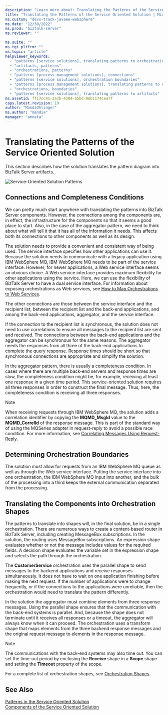 ```yaml
---
description: "Learn more about: Translating the Patterns of the Service Oriented Solution"
title: "Translating the Patterns of the Service Oriented Solution | Microsoft Docs"
ms.custom: "devx-track-javaee-websphere"
ms.date: "12/30/2022"
ms.prod: "biztalk-server"
ms.reviewer: ""

ms.suite: ""
ms.tgt_pltfrm: ""
ms.topic: "article"
helpviewer_keywords: 
  - "patterns [service solutions], translating patterns to orchestration shapes"
  - "artifacts, patterns"
  - "orchestrations, patterns"
  - "patterns [process management solutions], connections"
  - "patterns [service solutions], orchestration boundaries"
  - "patterns [process management solutions], translating patterns to orchestrations"
  - "orchestrations, boundaries"
  - "patterns [service solutions], translating patterns to artifacts"
ms.assetid: ff17cc41-2a7b-4304-b5bd-96b1174cea7f
caps.latest.revision: 19
author: "MandiOhlinger"
ms.author: "mandia"
manager: "anneta"
---
```

# Translating the Patterns of the Service Oriented Solution
This section describes how the solution translates the pattern diagram into BizTalk Server artifacts.  
  
 ![Service&#45;Oriented Solution Patterns](../core/media/service-oriented-solution-patterns.gif "Service_Oriented_Solution_Patterns")  
  
## Connections and Completeness Conditions  
 We can pretty much start anywhere with translating the patterns into BizTalk Server components. However, the connections among the components are, in effect, the infrastructure for the components so that it seems a good place to start. Also, in the case of the aggregator pattern, we need to think about what will tell it that it has all of the information it needs. This affects both its connections to other components as well as its design.  
  
 The solution needs to provide a convenient and consistent way of being used. The service interface specifies how other applications can use it. Because the solution needs to communicate with a legacy application using IBM WebSphere MQ, IBM WebSphere MQ needs to be part of the service interface. However, for newer applications, a Web service interface seems an obvious choice. A Web service interface provides maximum flexibility for other applications using the service. Here, we can use the flexibility of BizTalk Server to have a dual service interface. For information about exposing orchestrations as Web services, see [How to Map Orchestrations to Web Services](../core/how-to-map-orchestrations-to-web-services.md).  
  
 The other connections are those between the service interface and the recipient list, between the recipient list and the back-end applications, and among the back-end applications, aggregator, and the service interface.  
  
 If the connection to the recipient list is synchronous, the solution does not need to use correlations to ensure all messages to the recipient list are sent and received. The connections between the back-end applications and the aggregator can be synchronous for the same reasons. The aggregator needs the responses from all three of the back-end applications to complete the query response. Response times should be short so that synchronous connections are appropriate and simplify the solution.  
  
 In the aggregator pattern, there is usually a completeness condition. In cases where there are multiple back-end servers and response times are slow, the completeness condition might be, for example, receiving at least one response in a given time period. This service-oriented solution requires all three responses in order to construct the final message. Thus, here, the completeness condition is receiving all three responses.  
  
> [!NOTE]
>  When receiving requests through IBM WebSphere MQ, the solution adds a correlation identifier by copying the **MQMD_MsgId** value to the **MQMD_CorrelId** of the response message. This is part of the standard way of using the MQSeries adapter in request-reply to avoid a possible race condition. For more information, see [Correlating Messages Using Request-Reply](../core/correlating-messages-using-request-reply.md).  
  
## Determining Orchestration Boundaries  
 The solution must allow for requests from an IBM WebSphere MQ queue as well as through the Web service interface. Putting the service interface into one orchestration, the IBM WebSphere MQ input into another, and the bulk of the processing into a third keeps the external communication separated from the processing.  
  
## Translating the Components into Orchestration Shapes  
 The patterns to translate into shapes will, in the final solution, be in a single orchestration. There are numerous ways to create a content-based router in BizTalk Server, including creating MessageBox subscriptions. In the solution, the routing uses MessageBox subscriptions. An expression shape evaluates whether or not the message includes values for the required fields. A decision shape evaluates the variable set in the expression shape and selects the path through the orchestration.  
  
 The **CustomerService** orchestration uses the parallel shape to send messages to the backend applications and receive responses simultaneously. It does not have to wait on one application finishing before making the next request. If the number of applications were to change frequently, or if the connections to the applications were unreliable, then the orchestration would need to translate the pattern differently.  
  
 In the solution the aggregator must combine elements from three response messages. Using the parallel shape ensures that the communication with the back-end systems is parallel. And, because the shape does not terminate until it receives all responses or a timeout, the aggregator will always know when it can proceed. The orchestration uses a transform shape that maps elements from the three backend response messages and the original request message to elements in the response message.  
  
> [!NOTE]
>  The communications with the back-end systems may also time out. You can set the time-out period by enclosing the **Receive** shape in a **Scope** shape and setting the **Timeout** property of the scope.  
  
 For a complete list of orchestration shapes, see [Orchestration Shapes](../core/orchestration-shapes.md).  
  
## See Also  
 [Patterns in the Service Oriented Solution](../core/patterns-in-the-service-oriented-solution.md)   
 [Components of the Service Oriented Solution](../core/components-of-the-service-oriented-solution.md)
